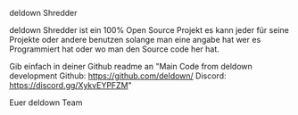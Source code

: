 deldown Shredder

deldown Shredder ist ein 100% Open Source Projekt es kann jeder
für seine Projekte oder andere benutzen solange man eine 
angabe hat wer es Programmiert hat oder wo man den Source code
her hat.

Gib einfach in deiner Github readme an
"Main Code from deldown development
 Github: https://github.com/deldown/
 Discord: https://discord.gg/XykvEYPFZM"

 Euer
 deldown Team
